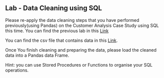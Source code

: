## Lab - Data Cleaning using SQL

Please re-apply the data cleaning steps that you have performed previously(using Pandas)  on the Customer Analysis Case Study using SQL this time. You can find the previous lab in this [Link](https://github.com/raafat-hantoush/IH_RH_DA_FT_AUG_2021/blob/main/Class%20Materials/Pandas/Labs/Customer_Analysis_Case_Study/Activities.md)

You can find the csv file that contains data  in this  [Link](https://github.com/raafat-hantoush/IH_RH_DA_FT_AUG_2021/blob/main/Class%20Materials/Pandas/Labs/Customer_Analysis_Case_Study/Data_Marketing_Customer_Analysis_Round2.csv).

Once You finish cleaning and preparing  the data, please load  the cleaned data into a Pandas data Frame.

Hint: you can use Stored Procedures or Functions to organise your SQL operations.
